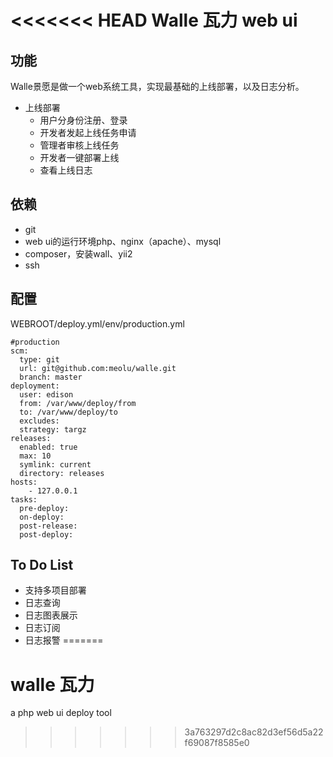 <<<<<<< HEAD
Walle 瓦力 web ui
==========================

功能
---

Walle景愿是做一个web系统工具，实现最基础的上线部署，以及日志分析。

* 上线部署
	* 用户分身份注册、登录
	* 开发者发起上线任务申请
	* 管理者审核上线任务
	* 开发者一键部署上线
	* 查看上线日志

依赖
---

* git
* web ui的运行环境php、nginx（apache）、mysql
* composer，安装wall、yii2
* ssh

配置
---

WEBROOT/deploy.yml/env/production.yml
```
#production
scm:
  type: git
  url: git@github.com:meolu/walle.git
  branch: master
deployment:
  user: edison
  from: /var/www/deploy/from
  to: /var/www/deploy/to
  excludes:
  strategy: targz
releases:
  enabled: true
  max: 10
  symlink: current
  directory: releases
hosts:
    - 127.0.0.1
tasks:
  pre-deploy:
  on-deploy:
  post-release:
  post-deploy:
```


To Do List
----------

* 支持多项目部署
* 日志查询
* 日志图表展示
* 日志订阅
* 日志报警
=======
# walle 瓦力
a php web ui deploy tool
>>>>>>> 3a763297d2c8ac82d3ef56d5a22f69087f8585e0
